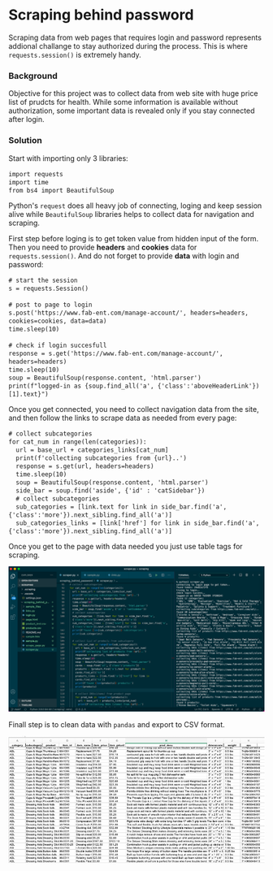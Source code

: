 # Scraping behind password

Scraping data from web pages that requires login and password represents addional challange to stay authorized during the process. This is where `requests.session()` is extremely handy.

### Background

Objective for this project was to collect data from web site with huge price list of prudcts for health. While some information is available without authorization, some important data is revealed only if you stay connected after login.

### Solution

Start with importing only 3 libraries:
```
import requests
import time
from bs4 import BeautifulSoup
```
Python's `request` does all heavy job of connecting, loging and keep session alive while `BeautifulSoup` libraries helps to collect data for navigation and scraping. 

First step before loging is to get token value from hidden input of the form. Then you need to provide **headers** and **cookies** data for `requests.session()`. And do not forget to provide **data** with login and password:
```
# start the session
s = requests.Session()

# post to page to login
s.post('https://www.fab-ent.com/manage-account/', headers=headers, cookies=cookies, data=data)
time.sleep(10)

# check if login succesfull
response = s.get('https://www.fab-ent.com/manage-account/', headers=headers)
time.sleep(10)
soup = BeautifulSoup(response.content, 'html.parser')
print(f"logged-in as {soup.find_all('a', {'class':'aboveHeaderLink'})[1].text}")
```
Once you get connected, you need to collect navigation data from the site, and then follow the links to scrape data as needed from every page:
```
# collect subcategories
for cat_num in range(len(categories)):
  url = base_url + categories_links[cat_num]
  print(f'collecting subcategories from {url}..')
  response = s.get(url, headers=headers)
  time.sleep(10)
  soup = BeautifulSoup(response.content, 'html.parser')
  side_bar = soup.find('aside', {'id' : 'catSidebar'})
  # collect subcategories
  sub_categories = [link.text for link in side_bar.find('a', {'class':'more'}).next_sibling.find_all('a')]
  sub_categories_links = [link['href'] for link in side_bar.find('a', {'class':'more'}).next_sibling.find_all('a')]
```
Once you get to the page with data needed you just use table tags for scraping. 

![scraping process](https://github.com/deal2k/scraping_behind_password/blob/main/scraping.png?raw=true)

Finall step is to clean data with `pandas` and export to CSV format.

![clean and export data](https://github.com/deal2k/scraping_behind_password/blob/main/export.png?raw=true)
